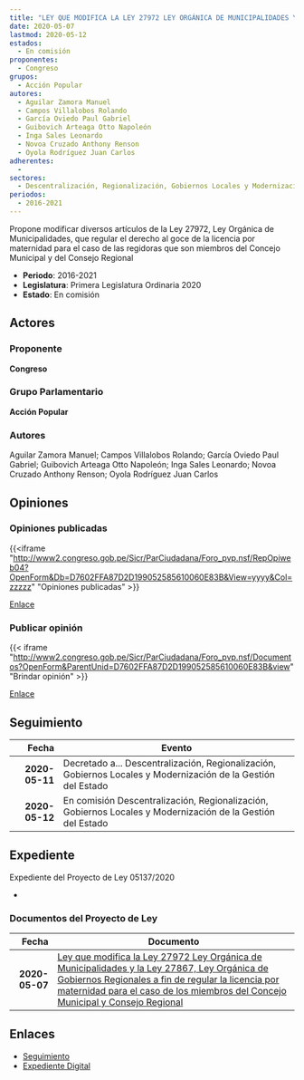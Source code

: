 ```yaml
---
title: "LEY QUE MODIFICA LA LEY 27972 LEY ORGÁNICA DE MUNICIPALIDADES Y LA LEY 27867 LEY ORGÁNICA DE GOBIERNOS REGIONALES A FIN DE REGULAR LA LICENCIA POR MATERNIDAD PARA EL CASO DE LOS MIEMBROS DEL CONCEJO MUNICIPAL Y CONSEJO REGIONAL"
date: 2020-05-07
lastmod: 2020-05-12
estados: 
  - En comisión
proponentes: 
  - Congreso
grupos: 
  - Acción Popular
autores: 
  - Aguilar Zamora Manuel
  - Campos Villalobos Rolando
  - García Oviedo Paul Gabriel
  - Guibovich Arteaga Otto Napoleón
  - Inga Sales Leonardo
  - Novoa Cruzado Anthony Renson
  - Oyola Rodríguez Juan Carlos
adherentes: 
  - 
sectores: 
  - Descentralización, Regionalización, Gobiernos Locales y Modernización de la Gestión del Estado
periodos: 
  - 2016-2021
---
```


Propone modificar diversos artículos de la Ley 27972, Ley Orgánica de Municipalidades, que regular el derecho al goce de la licencia por maternidad para el caso de las regidoras que son miembros del Concejo Municipal y del Consejo Regional

- **Periodo**: 2016-2021
- **Legislatura**: Primera Legislatura Ordinaria 2020
- **Estado**: En comisión

## Actores

### Proponente

**Congreso**

### Grupo Parlamentario

**Acción Popular**

### Autores

Aguilar Zamora Manuel; Campos Villalobos Rolando; García Oviedo Paul Gabriel; Guibovich Arteaga Otto Napoleón; Inga Sales Leonardo; Novoa Cruzado Anthony Renson; Oyola Rodríguez Juan Carlos


## Opiniones

### Opiniones publicadas

{{<iframe "http://www2.congreso.gob.pe/Sicr/ParCiudadana/Foro_pvp.nsf/RepOpiweb04?OpenForm&Db=D7602FFA87D2D199052585610060E83B&View=yyyy&Col=zzzzz" "Opiniones publicadas" >}}

[Enlace](http://www2.congreso.gob.pe/Sicr/ParCiudadana/Foro_pvp.nsf/RepOpiweb04?OpenForm&Db=D7602FFA87D2D199052585610060E83B&View=yyyy&Col=zzzzz)
### Publicar opinión

{{< iframe "http://www2.congreso.gob.pe/Sicr/ParCiudadana/Foro_pvp.nsf/Documentos?OpenForm&ParentUnid=D7602FFA87D2D199052585610060E83B&view" "Brindar opinión" >}}

[Enlace](http://www2.congreso.gob.pe/Sicr/ParCiudadana/Foro_pvp.nsf/Documentos?OpenForm&ParentUnid=D7602FFA87D2D199052585610060E83B&view)

## Seguimiento

| Fecha | Evento |
|------:|--------|
| **2020-05-11** | Decretado a... Descentralización, Regionalización, Gobiernos Locales y Modernización de la Gestión del Estado|
| **2020-05-12** | En comisión Descentralización, Regionalización, Gobiernos Locales y Modernización de la Gestión del Estado|


## Expediente

Expediente del Proyecto de Ley 05137/2020

-


### Documentos del Proyecto de Ley

| Fecha | Documento |
|------:|--------|
| **2020-05-07** | [Ley que modifica la Ley 27972 Ley Orgánica de Municipalidades y la Ley 27867, Ley Orgánica de Gobiernos Regionales a fin de regular la licencia por maternidad para el caso de los miembros del Concejo Municipal y Consejo Regional](http://www.leyes.congreso.gob.pe/Documentos/2016_2021/Proyectos_de_Ley_y_de_Resoluciones_Legislativas/PL05137_20200507.pdf) |

## Enlaces 

- [Seguimiento](http://www2.congreso.gob.pe/Sicr/TraDocEstProc/CLProLey2016.nsf/f7fff46988ca05b1052578e100829cc7/2761197678ec3cb0052585610058b0cc?OpenDocument)
- [Expediente Digital](http://www2.congreso.gob.pe/Sicr/TraDocEstProc/CLProLey2016.nsf/f7fff46988ca05b1052578e100829cc7/2761197678ec3cb0052585610058b0cc?OpenDocument&Click=05257FB7005EB655.eb71d0cf91d8294e05256cdf006b5706/$Body/0.1C6C)
